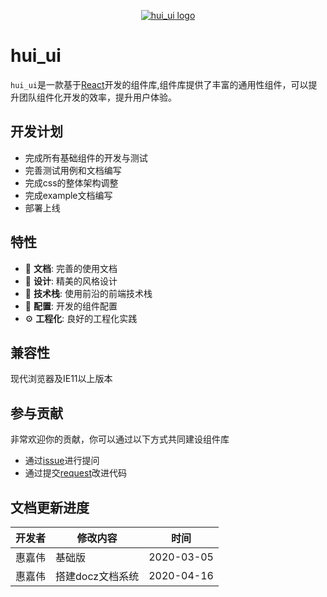 <!-- 临时拿一个图标充数 -->

<p align="center"><a href="https://www.baidu.com"><img alt="hui_ui logo" src="https://ftp.bmp.ovh/imgs/2020/03/0de4eeb164d6fedb.jpg"/></a></p>
<p align="center"></p>

# hui_ui

`hui_ui`是一款基于[React](https://reactjs.org/)开发的组件库,组件库提供了丰富的通用性组件，可以提升团队组件化开发的效率，提升用户体验。

## 开发计划

- 完成所有基础组件的开发与测试
- 完善测试用例和文档编写
- 完成css的整体架构调整
- 完成example文档编写
- 部署上线

## 特性

- :book: **文档**: 完善的使用文档
- :art: **设计**: 精美的风格设计
- :rocket: **技术栈**: 使用前沿的前端技术栈
- :gem: **配置**:  开发的组件配置
- :gear: **工程化**: 良好的工程化实践

## 兼容性
现代浏览器及IE11以上版本

## 参与贡献
非常欢迎你的贡献，你可以通过以下方式共同建设组件库

- 通过[issue](https://github.com/hellojackhui/hui-ui/issues)进行提问
- 通过提交[request](https://github.com/hellojackhui/hui-ui/pulls)改进代码

## 文档更新进度

开发者|修改内容|时间
---|----|----
惠嘉伟|基础版|2020-03-05
惠嘉伟|搭建docz文档系统|2020-04-16

